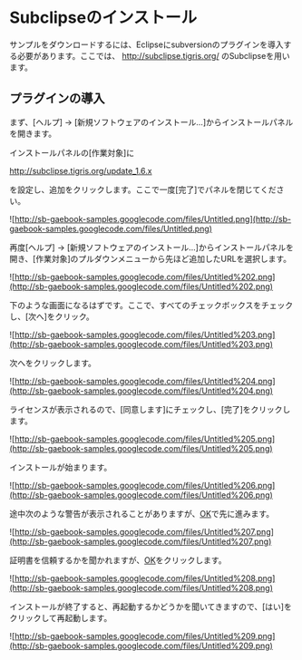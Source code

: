 # Subclipseのインストール #

サンプルをダウンロードするには、Eclipseにsubversionのプラグインを導入する必要があります。ここでは、
http://subclipse.tigris.org/ のSubclipseを用います。

## プラグインの導入 ##
まず、[ヘルプ] -> [新規ソフトウェアのインストール...]からインストールパネルを開きます。


インストールパネルの[作業対象]に

http://subclipse.tigris.org/update_1.6.x

を設定し、追加をクリックします。ここで一度[完了]でパネルを閉じてください。

![http://sb-gaebook-samples.googlecode.com/files/Untitled.png](http://sb-gaebook-samples.googlecode.com/files/Untitled.png)


再度[ヘルプ] -> [新規ソフトウェアのインストール...]からインストールパネルを開き、[作業対象]のプルダウンメニューから先ほど追加したURLを選択します。

![http://sb-gaebook-samples.googlecode.com/files/Untitled%202.png](http://sb-gaebook-samples.googlecode.com/files/Untitled%202.png)

下のような画面になるはずです。ここで、すべてのチェックボックスをチェックし、[次へ]をクリック。

![http://sb-gaebook-samples.googlecode.com/files/Untitled%203.png](http://sb-gaebook-samples.googlecode.com/files/Untitled%203.png)

次へをクリックします。

![http://sb-gaebook-samples.googlecode.com/files/Untitled%204.png](http://sb-gaebook-samples.googlecode.com/files/Untitled%204.png)

ライセンスが表示されるので、[同意します]にチェックし、[完了]をクリックします。

![http://sb-gaebook-samples.googlecode.com/files/Untitled%205.png](http://sb-gaebook-samples.googlecode.com/files/Untitled%205.png)

インストールが始まります。

![http://sb-gaebook-samples.googlecode.com/files/Untitled%206.png](http://sb-gaebook-samples.googlecode.com/files/Untitled%206.png)

途中次のような警告が表示されることがありますが、[OK](OK.md)で先に進みます。

![http://sb-gaebook-samples.googlecode.com/files/Untitled%207.png](http://sb-gaebook-samples.googlecode.com/files/Untitled%207.png)

証明書を信頼するかを聞かれますが、[OK](OK.md)をクリックします。

![http://sb-gaebook-samples.googlecode.com/files/Untitled%208.png](http://sb-gaebook-samples.googlecode.com/files/Untitled%208.png)

インストールが終了すると、再起動するかどうかを聞いてきますので、[はい]をクリックして再起動します。

![http://sb-gaebook-samples.googlecode.com/files/Untitled%209.png](http://sb-gaebook-samples.googlecode.com/files/Untitled%209.png)